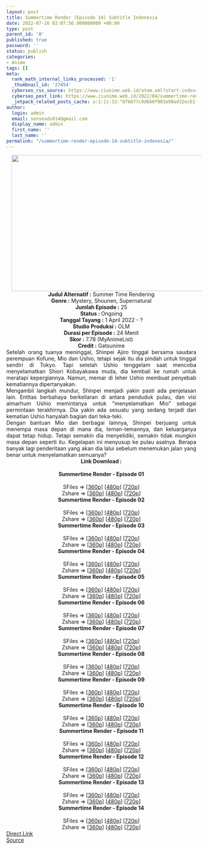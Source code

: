 ```yaml
---
layout: post
title: Summertime Render (Episode 14) Subtitle Indonesia
date: 2022-07-16 02:07:56.000000000 +00:00
type: post
parent_id: '0'
published: true
password: ''
status: publish
categories:
- Anime
tags: []
meta:
  rank_math_internal_links_processed: '1'
  _thumbnail_id: '27454'
  cyberseo_rss_source: https://www.ciunime.web.id/atom.xml?start-index=1
  cyberseo_post_link: https://www.ciunime.web.id/2022/04/summertime-render-subtitle-indonesia.html
  _jetpack_related_posts_cache: a:1:{s:32:"8f6677c9d6b0f903e98ad32ec61f8deb";a:2:{s:7:"expires";i:1663009152;s:7:"payload";a:3:{i:0;a:1:{s:2:"id";i:25534;}i:1;a:1:{s:2:"id";i:25640;}i:2;a:1:{s:2:"id";i:25229;}}}}
author:
  login: admin
  email: senseads014@gmail.com
  display_name: admin
  first_name: ''
  last_name: ''
permalink: "/summertime-render-episode-14-subtitle-indonesia/"
---
```

<div class="separator" style="clear: both; text-align: center;"><a href="https://blogger.googleusercontent.com/img/b/R29vZ2xl/AVvXsEhFHRog6-Tqc1fo_8THI8YQgtdG-skODQHZ9Z-9szDW3yYOrG5fbseqygnAZbqOxf9y6XxELqau1R7_8AbP3-qpHoO0TOWrSRdZm2Ol8VdpfXyrwuKZ_dh6bS7PZmtp4qgGsomZecREVsP8gjzXGFU2M63n4VyLPuiy5VVDPfjYYK3gJNrgYTresaRU/s1280/Summertime%20Render.jpg" style="margin-left: 1em; margin-right: 1em;"><img border="0" data-original-height="720" data-original-width="1280" height="360" src="{{ site.baseurl }}/assets/2022/07/Summertime%20Render.jpg" width="640" /></a></div>
<div class="separator" style="clear: both; text-align: center;"></div>
<div style="text-align: center;"><b>Judul</b><b><b> Alternatif</b> :</b> Summer Time Rendering</div>
<div style="text-align: center;"><b><b>Genre :</b></b> Mystery, Shounen, Supernatural</div>
<div style="text-align: center;"><b>Jumlah Episode :</b> 25<br /><b>Status :&nbsp;</b>Ongoing<br /><b>Tanggal Tayang :</b> 1 April&nbsp;2022 - ?<br /><b>Studio Produksi :</b>&nbsp;OLM<br /><b>Durasi per Episode :</b> 24 Menit</div>
<div style="text-align: center;"><b>Skor :</b> 7.78 (MyAnimeList)</div>
<div style="text-align: center;"><b>Credit :</b>&nbsp;Gatsunime</div>
<div style="text-align: center;"></div>
<div style="text-align: justify;">
<div>Setelah orang tuanya meninggal, Shinpei Ajiro tinggal bersama saudara perempuan Kofune, Mio dan Ushio, tetapi sejak itu dia pindah untuk tinggal sendiri di Tokyo. Tapi setelah Ushio tenggelam saat mencoba menyelamatkan Shiori Kobayakawa muda, dia kembali ke rumah untuk meratapi kepergiannya. Namun, memar di leher Ushio membuat penyebab kematiannya dipertanyakan.</div>
<div></div>
<div>Mengambil langkah mundur, Shinpei menjadi yakin pasti ada penjelasan lain. Entitas berbahaya berkeliaran di antara penduduk pulau, dan visi almarhum Ushio memintanya untuk "menyelamatkan Mio" sebagai permintaan terakhirnya. Dia yakin ada sesuatu yang sedang terjadi dan kematian Ushio hanyalah bagian dari teka-teki.</div>
<div></div>
<div>Dengan bantuan Mio dan berbagai lainnya, Shinpei berjuang untuk menempa masa depan di mana dia, teman-temannya, dan keluarganya dapat tetap hidup. Tetapi semakin dia menyelidiki, semakin tidak mungkin masa depan seperti itu. Kegelapan ini menyusup ke pulau asalnya. Berapa banyak lagi penderitaan yang akan dia lalui sebelum menemukan jalan yang benar untuk menyelamatkan semuanya?</div>
</div>
<div style="text-align: justify;"></div>
<div style="text-align: justify;"></div>
<div style="text-align: center;">
<div style="text-align: center;">
<div style="text-align: left;">
<div style="text-align: center;"><b>Link Download :</b></div>
<div style="text-align: center;"><b><br /></b></div>
<div style="text-align: center;"><span style="text-align: left;"><b>Summertime Render&nbsp;</b></span><b>- Episode 01</b></div>
<div style="text-align: center;"><b><br /></b></div>
<div style="text-align: center;">SFiles =&gt; [<a href="http://www.solidfiles.com/v/AWXyQPM2dADnx" target="_blank" rel="noopener">360p</a>] [<a href="http://www.solidfiles.com/v/a4GKQ57nqa8d7" target="_blank" rel="noopener">480p</a>] [<a href="http://www.solidfiles.com/v/jQM2RpzxzQgLZ" target="_blank" rel="noopener">720p</a>]</div>
<div style="text-align: center;">Zshare =&gt; [<a href="https://www108.zippyshare.com/v/U61NTRA3/file.html" target="_blank" rel="noopener">360p</a>] [<a href="https://www108.zippyshare.com/v/5z7lJYyi/file.html" target="_blank" rel="noopener">480p</a>] [<a href="https://www108.zippyshare.com/v/zXIcX4Nm/file.html" target="_blank" rel="noopener">720p</a>]</div>
<div style="text-align: center;"></div>
<div style="text-align: center;">
<div><span style="text-align: left;"><b>Summertime Render&nbsp;</b></span><b>- Episode 02</b></div>
<div><b><br /></b></div>
<div>SFiles =&gt; [<a href="http://www.solidfiles.com/v/W8WymDVNm5m3K" target="_blank" rel="noopener">360p</a>] [<a href="http://www.solidfiles.com/v/y6k8Qy2aQ4mmX" target="_blank" rel="noopener">480p</a>] [<a href="http://www.solidfiles.com/v/YL6AQ5rDkaPdM" target="_blank" rel="noopener">720p</a>]</div>
<div>Zshare =&gt; [<a href="https://www4.zippyshare.com/v/QQASZeTK/file.html" target="_blank" rel="noopener">360p</a>] [<a href="https://www4.zippyshare.com/v/xncXejE3/file.html" target="_blank" rel="noopener">480p</a>] [<a href="https://www4.zippyshare.com/v/P3myjFVY/file.html" target="_blank" rel="noopener">720p</a>]</div>
<div></div>
<div>
<div><span style="text-align: left;"><b>Summertime Render&nbsp;</b></span><b>- Episode 03</b></div>
<div><b><br /></b></div>
<div>SFiles =&gt; [<a href="http://www.solidfiles.com/v/vNyjrwpGXQm3D" target="_blank" rel="noopener">360p</a>] [<a href="http://www.solidfiles.com/v/g68gwQvpKQxXA" target="_blank" rel="noopener">480p</a>] [<a href="http://www.solidfiles.com/v/W8WgBm7d4XWpv" target="_blank" rel="noopener">720p</a>]</div>
<div>Zshare =&gt; [<a href="https://www71.zippyshare.com/v/xeWuDFsa/file.html" target="_blank" rel="noopener">360p</a>] [<a href="https://www71.zippyshare.com/v/49MWCS4X/file.html" target="_blank" rel="noopener">480p</a>] [<a href="https://www71.zippyshare.com/v/OoWMCNu5/file.html" target="_blank" rel="noopener">720p</a>]</div>
</div>
<div></div>
<div>
<div><span style="text-align: left;"><b>Summertime Render&nbsp;</b></span><b>- Episode 04</b></div>
<div><b><br /></b></div>
<div>SFiles =&gt; [<a href="http://www.solidfiles.com/v/VKraXyKZLGva2" target="_blank" rel="noopener">360p</a>] [<a href="http://www.solidfiles.com/v/wWAPryD7weqLN" target="_blank" rel="noopener">480p</a>] [<a href="http://www.solidfiles.com/v/YL7aXr5ZMx2nR" target="_blank" rel="noopener">720p</a>]</div>
<div>Zshare =&gt; [<a href="https://www65.zippyshare.com/v/e0X2atwy/file.html" target="_blank" rel="noopener">360p</a>] [<a href="https://www65.zippyshare.com/v/VpS8XzWY/file.html" target="_blank" rel="noopener">480p</a>] [<a href="https://www65.zippyshare.com/v/LSPGmK7g/file.html" target="_blank" rel="noopener">720p</a>]</div>
</div>
<div></div>
<div>
<div><span style="text-align: left;"><b>Summertime Render&nbsp;</b></span><b>- Episode 05</b></div>
<div><b><br /></b></div>
<div>SFiles =&gt; [<a href="https://www.mp4upload.com/ebuvevujoth3" target="_blank" rel="noopener">360p</a>] [<a href="https://www.mp4upload.com/dx3oitujzw6l" target="_blank" rel="noopener">480p</a>] [<a href="https://www.mp4upload.com/ow7ait4yynj8" target="_blank" rel="noopener">720p</a>]</div>
<div>Zshare =&gt; [<a href="https://www17.zippyshare.com/v/k36eBh00/file.html" target="_blank" rel="noopener">360p</a>] [<a href="https://www17.zippyshare.com/v/yEnRPhkP/file.html" target="_blank" rel="noopener">480p</a>] [<a href="https://www17.zippyshare.com/v/6b30CCx6/file.html" target="_blank" rel="noopener">720p</a>]</div>
</div>
<div></div>
<div>
<div><span style="text-align: left;"><b>Summertime Render&nbsp;</b></span><b>- Episode 06</b></div>
<div><b><br /></b></div>
<div>SFiles =&gt; [<a href="http://www.solidfiles.com/v/BVBaRqevPq6re" target="_blank" rel="noopener">360p</a>] [<a href="http://www.solidfiles.com/v/rdNA5Z5XM8Q4B" target="_blank" rel="noopener">480p</a>] [<a href="http://www.solidfiles.com/v/5dQW53RLB5ydA" target="_blank" rel="noopener">720p</a>]</div>
<div>Zshare =&gt; [<a href="https://www96.zippyshare.com/v/EwVPgSuo/file.html" target="_blank" rel="noopener">360p</a>] [<a href="https://www96.zippyshare.com/v/OKKKq8mG/file.html" target="_blank" rel="noopener">480p</a>] [<a href="https://www96.zippyshare.com/v/afg4yOfB/file.html" target="_blank" rel="noopener">720p</a>]</div>
</div>
<div></div>
<div>
<div><span style="text-align: left;"><b>Summertime Render&nbsp;</b></span><b>- Episode 07</b></div>
<div><b><br /></b></div>
<div>SFiles =&gt; [<a href="http://www.solidfiles.com/v/DVwVk25NAjwNP" target="_blank" rel="noopener">360p</a>] [<a href="http://www.solidfiles.com/v/eZ4ZR48RyajAB" target="_blank" rel="noopener">480p</a>] [<a href="http://www.solidfiles.com/v/2YjYAza4RPeeX" target="_blank" rel="noopener">720p</a>]</div>
<div>Zshare =&gt; [<a href="https://www79.zippyshare.com/v/ZFH7s4Q6/file.html" target="_blank" rel="noopener">360p</a>] [<a href="https://www79.zippyshare.com/v/Vv2FpvEc/file.html" target="_blank" rel="noopener">480p</a>] [<a href="https://www79.zippyshare.com/v/4GiSwCkW/file.html" target="_blank" rel="noopener">720p</a>]</div>
</div>
<div></div>
<div>
<div><span style="text-align: left;"><b>Summertime Render&nbsp;</b></span><b>- Episode 08</b></div>
<div><b><br /></b></div>
<div>SFiles =&gt; [<a href="http://www.solidfiles.com/v/NgY8pNzRNq8Pk" target="_blank" rel="noopener">360p</a>] [<a href="http://www.solidfiles.com/v/aM8jkGkM5dVZB" target="_blank" rel="noopener">480p</a>] [<a href="http://www.solidfiles.com/v/2YjqjjXjxDrDW" target="_blank" rel="noopener">720p</a>]</div>
<div>Zshare =&gt; [<a href="https://www44.zippyshare.com/v/p8fEp1dJ/file.html" target="_blank" rel="noopener">360p</a>] [<a href="https://www44.zippyshare.com/v/sWHBe267/file.html" target="_blank" rel="noopener">480p</a>] [<a href="https://www44.zippyshare.com/v/jdpr6X37/file.html" target="_blank" rel="noopener">720p</a>]</div>
</div>
<div></div>
<div>
<div><span style="text-align: left;"><b>Summertime Render&nbsp;</b></span><b>- Episode 09</b></div>
<div><b><br /></b></div>
<div>SFiles =&gt; [<a href="http://www.solidfiles.com/v/aMxnPRBXRYDeV" target="_blank" rel="noopener">360p</a>] [<a href="http://www.solidfiles.com/v/BNqPMR28v4g2g" target="_blank" rel="noopener">480p</a>] [<a href="http://www.solidfiles.com/v/8y23gdrwwMA2g" target="_blank" rel="noopener">720p</a>]</div>
<div>Zshare =&gt; [<a href="https://www25.zippyshare.com/v/ZZJ9RV7u/file.html" target="_blank" rel="noopener">360p</a>] [<a href="https://www25.zippyshare.com/v/FZHYTRWw/file.html" target="_blank" rel="noopener">480p</a>] [<a href="https://www25.zippyshare.com/v/HXjt03fD/file.html" target="_blank" rel="noopener">720p</a>]</div>
</div>
<div></div>
<div>
<div><span style="text-align: left;"><b>Summertime Render&nbsp;</b></span><b>- Episode 10</b></div>
<div><b><br /></b></div>
<div>SFiles =&gt; [<a href="http://www.solidfiles.com/v/eZnM4MKvK2akm" target="_blank" rel="noopener">360p</a>] [<a href="http://www.solidfiles.com/v/nVN58e63dvp85" target="_blank" rel="noopener">480p</a>] [<a href="http://www.solidfiles.com/v/5M3wKeyynWMzB" target="_blank" rel="noopener">720p</a>]</div>
<div>Zshare =&gt; [<a href="https://www4.zippyshare.com/v/yFRUSJ0v/file.html" target="_blank" rel="noopener">360p</a>] [<a href="https://www4.zippyshare.com/v/9Hv5gVwL/file.html" target="_blank" rel="noopener">480p</a>] [<a href="https://www4.zippyshare.com/v/egCon0wo/file.html" target="_blank" rel="noopener">720p</a>]</div>
</div>
<div></div>
<div>
<div><span style="text-align: left;"><b>Summertime Render&nbsp;</b></span><b>- Episode 11</b></div>
<div><b><br /></b></div>
<div>SFiles =&gt; [<a href="http://www.solidfiles.com/v/VxvLYK3625WXn" target="_blank" rel="noopener">360p</a>] [<a href="http://www.solidfiles.com/v/3Y37x8xeKvdZD" target="_blank" rel="noopener">480p</a>] [<a href="http://www.solidfiles.com/v/GnDL2Y8vWmj67" target="_blank" rel="noopener">720p</a>]</div>
<div>Zshare =&gt; [<a href="https://www28.zippyshare.com/v/Oz8dXfMl/file.html" target="_blank" rel="noopener">360p</a>] [<a href="https://www28.zippyshare.com/v/qCF7xTQJ/file.html" target="_blank" rel="noopener">480p</a>] [<a href="https://www28.zippyshare.com/v/K0OSFYAl/file.html" target="_blank" rel="noopener">720p</a>]</div>
</div>
<div></div>
<div>
<div><span style="text-align: left;"><b>Summertime Render&nbsp;</b></span><b>- Episode 12</b></div>
<div><b><br /></b></div>
<div>SFiles =&gt; [<a href="http://www.solidfiles.com/v/LgjW6pnXk683X" target="_blank" rel="noopener">360p</a>] [<a href="http://www.solidfiles.com/v/KgvNVj2YKL6V7" target="_blank" rel="noopener">480p</a>] [<a href="http://www.solidfiles.com/v/PkrnDYmKDre4W" target="_blank" rel="noopener">720p</a>]</div>
<div>Zshare =&gt; [<a href="https://www104.zippyshare.com/v/jYTltpgH/file.html" target="_blank" rel="noopener">360p</a>] [<a href="https://www104.zippyshare.com/v/qqgOtMO5/file.html" target="_blank" rel="noopener">480p</a>] [<a href="https://www104.zippyshare.com/v/XxrrBHYG/file.html" target="_blank" rel="noopener">720p</a>]</div>
</div>
<div></div>
<div>
<div><span style="text-align: left;"><b>Summertime Render&nbsp;</b></span><b>- Episode 13</b></div>
<div><b><br /></b></div>
<div>SFiles =&gt; [<a href="http://www.solidfiles.com/v/y5vWxjBy3n5k6" target="_blank" rel="noopener">360p</a>] [<a href="http://www.solidfiles.com/v/PkrX2vGG3K2gL" target="_blank" rel="noopener">480p</a>] [<a href="http://www.solidfiles.com/v/nVYPPYNqKZZ5a" target="_blank" rel="noopener">720p</a>]</div>
<div>Zshare =&gt; [<a href="https://www1.zippyshare.com/v/HmeHte3z/file.html" target="_blank" rel="noopener">360p</a>] [<a href="https://www1.zippyshare.com/v/gC72pEXz/file.html" target="_blank" rel="noopener">480p</a>] [<a href="https://www33.zippyshare.com/v/MXwyyooi/file.html" target="_blank" rel="noopener">720p</a>]</div>
</div>
<div></div>
<div>
<div><span style="text-align: left;"><b>Summertime Render&nbsp;</b></span><b>- Episode 14</b></div>
<div><b><br /></b></div>
<div>SFiles =&gt; [<a href="http://www.solidfiles.com/v/4QaNAjXrRzNPg" target="_blank" rel="noopener">360p</a>] [<a href="http://www.solidfiles.com/v/k7G235xeKrgQr" target="_blank" rel="noopener">480p</a>] [<a href="http://www.solidfiles.com/v/z3GDaP8q822NM" target="_blank" rel="noopener">720p</a>]</div>
<div>Zshare =&gt; [<a href="https://www17.zippyshare.com/v/jP3Zf9g5/file.html" target="_blank" rel="noopener">360p</a>] [<a href="https://www17.zippyshare.com/v/7UdhUxlu/file.html" target="_blank" rel="noopener">480p</a>] [<a href="https://www17.zippyshare.com/v/zA745r7z/file.html" target="_blank" rel="noopener">720p</a>]</div>
</div>
</div>
</div>
</div>
</div>
<link rel="stylesheet" href="https://cdnjs.cloudflare.com/ajax/libs/font-awesome/4.7.0/css/font-awesome.min.css" />
<div class="divbtn"> <a href="https://handymansurrender.com/fihup8buzv?key=94550f7ce39444073321dde3b8782f97" class="btn"><i class="fa fa-download"></i> Direct Link</a> <br /><a href="https://www.ciunime.web.id/2022/04/summertime-render-subtitle-indonesia.html">Source</a> </div>
